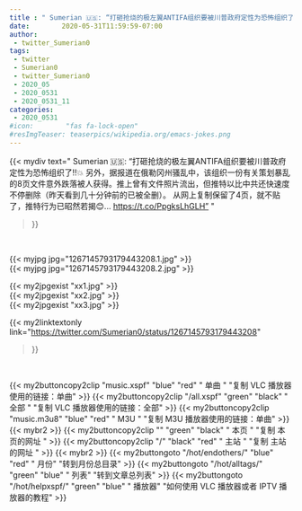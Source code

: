 ```yaml
---
title : " Sumerian 🇺🇸: “打砸抢烧的极左翼ANTIFA组织要被川普政府定性为恐怖组织了‼️💥&#10;另外，据报道在俄勒冈州骚乱中，该组织一份有关策划暴乱的8页文件意外跌落被人获得。推上曾有文件照片流出，但推特以比中共还快速度不停删除（昨天看到几十分钟前的已被全删）。&#10;从网上复制保留了4页，就不贴了，推特行为已昭然若揭😊... https://t.co/PpgksLhGLH”  "
date:        2020-05-31T11:59:59-07:00
author:
 - twitter_Sumerian0
tags:
 - twitter
 - Sumerian0
 - twitter_Sumerian0
 - 2020_05
 - 2020_0531
 - 2020_0531_11
categories:
 - 2020_0531
#icon:        "fas fa-lock-open"
#resImgTeaser: teaserpics/wikipedia.org/emacs-jokes.png
---
```


{{< mydiv text=" Sumerian 🇺🇸: “打砸抢烧的极左翼ANTIFA组织要被川普政府定性为恐怖组织了‼️💥&#10;另外，据报道在俄勒冈州骚乱中，该组织一份有关策划暴乱的8页文件意外跌落被人获得。推上曾有文件照片流出，但推特以比中共还快速度不停删除（昨天看到几十分钟前的已被全删）。&#10;从网上复制保留了4页，就不贴了，推特行为已昭然若揭😊... https://t.co/PpgksLhGLH”  "
>}}
<br>


 {{< myjpg jpg="1267145793179443208.1.jpg" >}}<br>  {{< myjpg jpg="1267145793179443208.2.jpg" >}}<br> 

{{< my2jpgexist "xx1.jpg" >}}<br>
{{< my2jpgexist "xx2.jpg" >}}<br>
{{< my2jpgexist "xx3.jpg" >}}<br>


{{< my2linktextonly link="https://twitter.com/Sumerian0/status/1267145793179443208"
>}}


<br>

{{< my2buttoncopy2clip "music.xspf"        "blue"   "red"    " 单曲 "  "复制 VLC 播放器使用的链接：单曲" >}} {{< my2buttoncopy2clip "/all.xspf"         "green"  "black"  " 全部 "  "复制 VLC 播放器使用的链接：全部" >}} {{< my2buttoncopy2clip "music.m3u8"        "blue"   "red"    " M3U  "    "复制 M3U 播放器使用的链接：单曲" >}} {{< mybr2 >}} {{< my2buttoncopy2clip ""                  "green"  "black"  " 本页 "    "复制 本页的网址 " >}} {{< my2buttoncopy2clip "/"                 "black"  "red"    " 主站 "    "复制 主站的网址 " >}} {{< mybr2 >}} {{< my2buttongoto      "/hot/endothers/"   "blue"   "red"    " 月份"   "转到月份总目录" >}} {{< my2buttongoto      "/hot/alltags/"     "green"  "blue"   " 列表"   "转到文章总列表" >}} {{< my2buttongoto      "/hot/helpxspf/"    "green"  "blue"   " 播放器" "如何使用 VLC 播放器或者 IPTV 播放器的教程" >}} 
